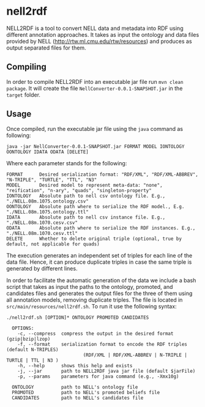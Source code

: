 # nell2rdf


NELL2RDF is a tool to convert NELL data and metadata into RDF using different annotation approaches. It takes as input the ontology and data files provided by NELL (http://rtw.ml.cmu.edu/rtw/resources) and produces as output separated files for them.

## Compiling

In order to compile NELL2RDF into an executable jar file run `mvn clean package`. It will create the file `NellConverter-0.0.1-SNAPSHOT.jar` in the `target` folder.

## Usage

Once compiled, run the executable jar file using the `java` command as following:

```
java -jar NellConverter-0.0.1-SNAPSHOT.jar FORMAT MODEL IONTOLOGY OONTOLOGY IDATA ODATA [DELETE] 
```

Where each parameter stands for the following:

```
FORMAT		Desired serialization format: "RDF/XML", "RDF/XML-ABBREV", "N-TRIPLE", "TURTLE", "TTL", "N3"
MODEL		Desired model to represent meta-data: "none", "reification", "n-ary", "quads", "singleton-property"
IONTOLOGY	Absolute path to nell csv ontology file. E.g., "./NELL.08m.1075.ontology.csv"
OONTOLOGY	Absolute path where to serialize the RDF model., E.g. "./NELL.08m.1075.ontology.ttl"
IDATA		Absolute path to nell csv instance file. E.g., "./NELL.08m.1070.cesv.csv"
ODATA		Absolute path where to serialize the RDF instances. E.g., "./NELL.08m.1070.cesv.ttl"
DELETE		Whether to delete original triple (optional, true by default, not applicable for quads)
```

The execution generates an independent set of triples for each line of the data file. Hence, it can produce duplicate triples in case the same triple is generated by different lines. 

In order to facilitate the automatic generation of the data we include a bash script that takes as input the paths to the ontology, promoted, and candidates files and generates the output files for the three of them using all annotation models, removing duplicate triples. The file is located in `src/main/resources/nell2rdf.sh`. To run it use the following syntax: 


```
./nell2rdf.sh [OPTION]* ONTOLOGY PROMOTED CANDIDATES

  OPTIONS:
    -c, --compress  compress the output in the desired format (gzip|bzip|lzop)
    -f, --format    serialization format to encode the RDF triples (default N-TRIPLES)
                            (RDF/XML | RDF/XML-ABBREV | N-TRIPLE | TURTLE | TTL | N3 )
    -h, --help      shows this help and exists
    -j, --jar       path to NELL2RDF java jar file (default $jarFile)
    -p, --params    parameters for java command (e.g., -Xmx10g)
    
  ONTOLOGY    		path to NELL's ontology file
  PROMOTED    		path to NELL's promoted beliefs file
  CANDIDATES  		path to NELL's candidates file
